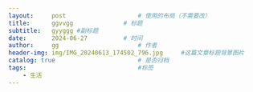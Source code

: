 ```yaml
---
layout:     post   				    # 使用的布局（不需要改）
title:      ggvvgg				# 标题 
subtitle:   gyyggg #副标题
date:       2024-06-27			# 时间
author:     gg						# 作者
header-img: img/IMG_20240613_174502_796.jpg 	#这篇文章标题背景图片
catalog: true 						# 是否归档
tags:								#标签
    - 生活
---
```

